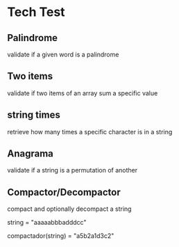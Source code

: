 # Tech Test

## Palindrome

validate if a given word is a palindrome

## Two items 

validate if two items of an array sum a specific value

## string times

retrieve how many times a specific character is in a string
 
## Anagrama

validate if a string is a permutation of another

## Compactor/Decompactor

compact and optionally decompact a string

string = "aaaaabbbadddcc"

compactador(string) = "a5b2a1d3c2"
